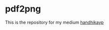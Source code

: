 # pdf2png

This is the repository for my medium <a href="https://handhikayp.medium.com/">handhikayp</a>

